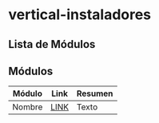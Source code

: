 # vertical-instaladores

## Lista de Módulos

Módulos
----------------
Módulo | Link | Resumen
--- | --- | ---
Nombre | [LINK](https://liyben.com) | Texto

